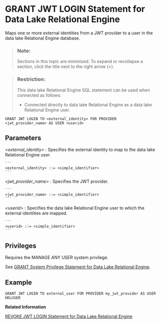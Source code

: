 <!-- loio582d22d53e994855a9c7fa7b9a3fda25 -->

# GRANT JWT LOGIN Statement for Data Lake Relational Engine

Maps one or more external identities from a JWT provider to a user in the data lake Relational Engine database.



> ### Note:  
> Sections in this topic are minimized. To expand or recollapse a section, click the title next to the right arrow \(*\>*\).



> ### Restriction:  
> This data lake Relational Engine SQL statement can be used when connected as follows:
> 
> -   Connected directly to data lake Relational Engine as a data lake Relational Engine user.



```
GRANT JWT LOGIN TO <external_identity> FOR PROVIDER <jwt_provider_name> AS USER <userid>
```



<a name="loio582d22d53e994855a9c7fa7b9a3fda25__IQ_Parameters"/>

## Parameters

 *<external\_identity\>*
 :   Specifies the external identity to map to the data lake Relational Engine user.

    ```
    <external_identity> ::= <simple_identifier>
    ```

  *<jwt\_provider\_name\>*
 :   Specifies the JWT provider.

    ```
    <jwt_provider_name> ::= <simple_identifier>
    ```

  *<userid\>*
 :   Specifies the data lake Relational Engine user to which the external identities are mapped.

    ```
    <userid> ::= <simple_identifier>
    ```

 

<a name="loio582d22d53e994855a9c7fa7b9a3fda25__IQ_Permissions"/>

## Privileges

Requires the MANAGE ANY USER system privilege.

See [GRANT System Privilege Statement for Data Lake Relational Engine](grant-system-privilege-statement-for-data-lake-relational-engine-a3dfcb0.md).



<a name="loio582d22d53e994855a9c7fa7b9a3fda25__section_gwx_f3p_p4b"/>

## Example

```
GRANT JWT LOGIN TO external_user FOR PROVIDER my_jwt_provider AS USER HDLUSER
```

**Related Information**  


[REVOKE JWT LOGIN Statement for Data Lake Relational Engine](revoke-jwt-login-statement-for-data-lake-relational-engine-06e06d8.md "Removes mappings between external identities from a JWT provider and a user in the data lake Relational Engine database.")

